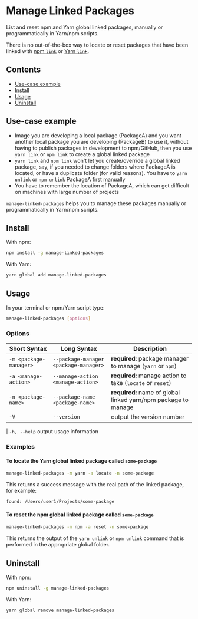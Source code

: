 # Manage Linked Packages

List and reset npm and Yarn global linked packages, manually or programmatically in Yarn/npm scripts.

There is no out-of-the-box way to locate or reset packages that have been linked with [npm `link`](https://docs.npmjs.com/cli/link.html) or [Yarn `link`](https://yarnpkg.com/lang/en/docs/cli/link/).

## Contents

- [Use-case example](#use-case-example)
- [Install](#install)
- [Usage](#usage)
- [Uninstall](#uninstall)

## Use-case example

- Image you are developing a local package (PackageA) and you want another local package you are developing (PackageB) to use it, without having to publish packages in development to npm/GitHub, then you use `yarn link` or `npm link` to create a global linked package
- `yarn link` and `npm link` won't let you create/override a global linked package, say, if you needed to change folders where PackageA is located, or have a duplicate folder (for valid reasons). You have to `yarn unlink` or `npm unlink` PackageA first manually
- You have to remember the location of PackageA, which can get difficult on machines with large number of projects

`manage-linked-packages` helps you to manage these packages manually or programmatically in Yarn/npm scripts.

## Install

With npm:

```bash
npm install -g manage-linked-packages
```

With Yarn:

```bash
yarn global add manage-linked-packages
```

## Usage

In your terminal or npm/Yarn script type:

```bash
manage-linked-packages [options]
```

### Options

| Short Syntax           | Long Syntax                           | Description                                                    |
| ---------------------- | ------------------------------------- | -------------------------------------------------------------- |
| `-m <package-manager>` | `--package-manager <package-manager>` | **required:** package manager to manage (`yarn` or `npm`)      |
| `-a <manage-action>`   | `--manage-action <manage-action>`     | **required:** manage action to take (`locate` or `reset`)      |
| `-n <package-name>`    | `--package-name <package-name>`       | **required:** name of global linked yarn/npm package to manage |
| `-V`                   | `--version`                           | output the version number                                      |

| `-h, --help` output usage information

### Examples

#### To locate the Yarn global linked package called `some-package`

```bash
manage-linked-packages -m yarn -a locate -n some-package
```

This returns a success message with the real path of the linked package, for example:

`found: /Users/user1/Projects/some-package`

#### To reset the npm global linked package called `some-package`

```bash
manage-linked-packages -m npm -a reset -n some-package
```

This returns the output of the `yarn unlink` or `npm unlink` command that is performed in the appropriate global folder.

## Uninstall

With npm:

```bash
npm uninstall -g manage-linked-packages
```

With Yarn:

```bash
yarn global remove manage-linked-packages
```
